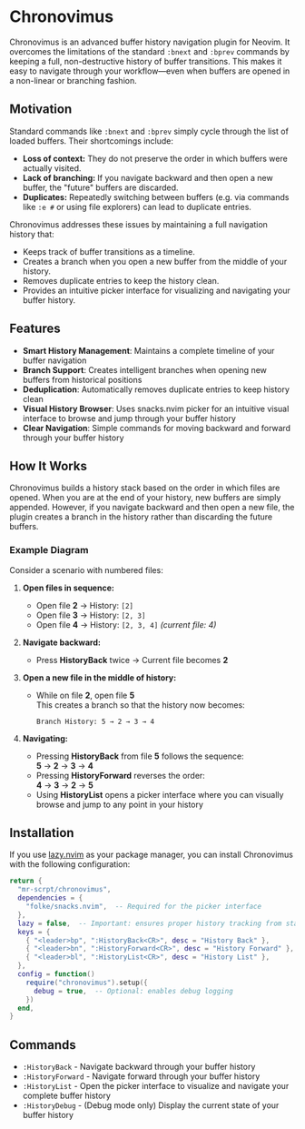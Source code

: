 # Chronovimus

Chronovimus is an advanced buffer history navigation plugin for Neovim. It overcomes the limitations of the standard `:bnext` and `:bprev` commands by keeping a full, non-destructive history of buffer transitions. This makes it easy to navigate through your workflow—even when buffers are opened in a non-linear or branching fashion.

## Motivation

Standard commands like `:bnext` and `:bprev` simply cycle through the list of loaded buffers. Their shortcomings include:

- **Loss of context:** They do not preserve the order in which buffers were actually visited.
- **Lack of branching:** If you navigate backward and then open a new buffer, the "future" buffers are discarded.
- **Duplicates:** Repeatedly switching between buffers (e.g. via commands like `:e #` or using file explorers) can lead to duplicate entries.

Chronovimus addresses these issues by maintaining a full navigation history that:

- Keeps track of buffer transitions as a timeline.
- Creates a branch when you open a new buffer from the middle of your history.
- Removes duplicate entries to keep the history clean.
- Provides an intuitive picker interface for visualizing and navigating your buffer history.

## Features

- **Smart History Management**: Maintains a complete timeline of your buffer navigation
- **Branch Support**: Creates intelligent branches when opening new buffers from historical positions
- **Deduplication**: Automatically removes duplicate entries to keep history clean
- **Visual History Browser**: Uses snacks.nvim picker for an intuitive visual interface to browse and jump through your buffer history
- **Clear Navigation**: Simple commands for moving backward and forward through your buffer history

## How It Works

Chronovimus builds a history stack based on the order in which files are opened. When you are at the end of your history, new buffers are simply appended. However, if you navigate backward and then open a new file, the plugin creates a branch in the history rather than discarding the future buffers.

### Example Diagram

Consider a scenario with numbered files:

1. **Open files in sequence:**
   - Open file **2** → History: `[2]`
   - Open file **3** → History: `[2, 3]`
   - Open file **4** → History: `[2, 3, 4]` _(current file: 4)_
2. **Navigate backward:**
   - Press **HistoryBack** twice → Current file becomes **2**
3. **Open a new file in the middle of history:**
   - While on file **2**, open file **5**  
     This creates a branch so that the history now becomes:

     ```
     Branch History: 5 → 2 → 3 → 4
     ```

4. **Navigating:**
   - Pressing **HistoryBack** from file **5** follows the sequence:  
     **5** → **2** → **3** → **4**
   - Pressing **HistoryForward** reverses the order:  
     **4** → **3** → **2** → **5**
   - Using **HistoryList** opens a picker interface where you can visually browse and jump to any point in your history

## Installation

If you use [lazy.nvim](https://github.com/folke/lazy.nvim) as your package manager, you can install Chronovimus with the following configuration:

```lua
return {
  "mr-scrpt/chronovimus",
  dependencies = {
    "folke/snacks.nvim",  -- Required for the picker interface
  },
  lazy = false,  -- Important: ensures proper history tracking from startup
  keys = {
    { "<leader>bp", ":HistoryBack<CR>", desc = "History Back" },
    { "<leader>bn", ":HistoryForward<CR>", desc = "History Forward" },
    { "<leader>bl", ":HistoryList<CR>", desc = "History List" },
  },
  config = function()
    require("chronovimus").setup({
      debug = true,  -- Optional: enables debug logging
    })
  end,
}
```

## Commands

- `:HistoryBack` - Navigate backward through your buffer history
- `:HistoryForward` - Navigate forward through your buffer history
- `:HistoryList` - Open the picker interface to visualize and navigate your complete buffer history
- `:HistoryDebug` - (Debug mode only) Display the current state of your buffer history
